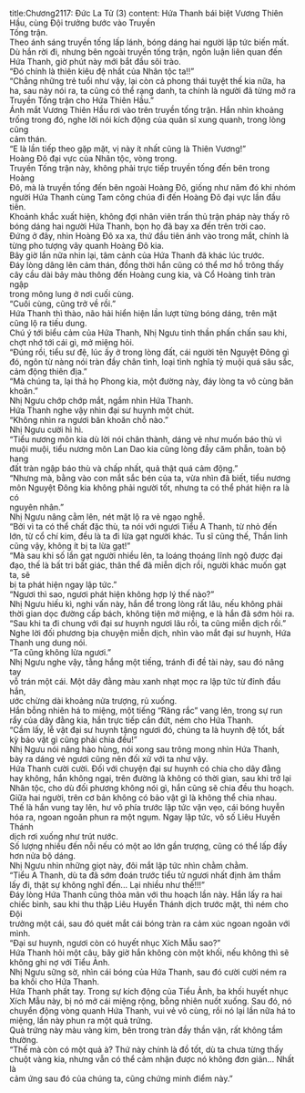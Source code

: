 title:Chương2117: Đức La Tử (3)
content:
Hứa Thanh bái biệt Vương Thiên Hầu, cùng Đội trưởng bước vào Truyền<br>Tống trận.<br>Theo ánh sáng truyền tống lấp lánh, bóng dáng hai người lập tức biến mất.<br>Dù hắn rời đi, nhưng bên ngoài truyền tống trận, ngôn luận liên quan đến<br>Hứa Thanh, giờ phút này mới bắt đầu sôi trào.<br>“Đó chính là thiên kiêu đệ nhất của Nhân tộc ta!!”<br>“Chẳng những trẻ tuổi như vậy, lại còn cả phong thái tuyệt thế kia nữa, ha<br>ha, sau này nói ra, ta cũng có thể rạng danh, ta chính là người đã từng mở ra<br>Truyền Tống trận cho Hứa Thiên Hầu.”<br>Ánh mắt Vương Thiên Hầu rơi vào trên truyền tống trận. Hắn nhìn khoảng<br>trống trong đó, nghe lời nói kích động của quân sĩ xung quanh, trong lòng cũng<br>cảm thán.<br>“E là lần tiếp theo gặp mặt, vị này ít nhất cũng là Thiên Vương!”<br>Hoàng Đô đại vực của Nhân tộc, vòng trong.<br>Truyền Tống trận này, không phải trực tiếp truyền tống đến bên trong Hoàng<br>Đô, mà là truyền tống đến bên ngoài Hoàng Đô, giống như năm đó khi nhóm<br>người Hứa Thanh cùng Tam công chúa đi đến Hoàng Đô đại vực lần đầu tiên.<br>Khoảnh khắc xuất hiện, không đợi nhân viên trấn thủ trận pháp này thấy rõ<br>bóng dáng hai người Hứa Thanh, bọn họ đã bay xa đến trên trời cao.<br>Đứng ở đây, nhìn Hoàng Đô xa xa, thứ đầu tiên ánh vào trong mắt, chính là<br>từng pho tượng vây quanh Hoàng Đô kia.<br>Bây giờ lần nữa nhìn lại, tâm cảnh của Hứa Thanh đã khác lúc trước.<br>Đáy lòng dâng lên cảm thán, đồng thời hắn cũng có thể mơ hồ trông thấy<br>cây cầu dài bảy màu thông đến Hoàng cung kia, và Cổ Hoàng tinh tràn ngập<br>trong mông lung ở nơi cuối cùng.<br>“Cuối cùng, cũng trở về rồi.”<br>Hứa Thanh thì thào, não hải hiển hiện lần lượt từng bóng dáng, trên mặt<br>cũng lộ ra tiếu dung.<br>Chú ý tới biểu cảm của Hứa Thanh, Nhị Ngưu tinh thần phấn chấn sau khi,<br>chợt nhớ tới cái gì, mở miệng hỏi.<br>“Đúng rồi, tiểu sư đệ, lúc ấy ở trong lòng đất, cái người tên Nguyệt Đông gì<br>đó, ngôn từ nàng nói tràn đầy chân tình, loại tình nghĩa tỷ muội quá sâu sắc,<br>cảm động thiên địa.”<br>“Mà chúng ta, lại thả họ Phong kia, một đường này, đáy lòng ta vô cùng băn<br>khoăn.”<br>Nhị Ngưu chớp chớp mắt, ngắm nhìn Hứa Thanh.<br>Hứa Thanh nghe vậy nhìn đại sư huynh một chút.<br>“Không nhìn ra ngươi băn khoăn chỗ nào.”<br>Nhị Ngưu cười hì hì.<br>“Tiểu nương môn kia dù lời nói chân thành, dáng vẻ như muốn báo thù vì<br>muội muội, tiểu nương môn Lan Dao kia cũng lòng đầy căm phẫn, toàn bộ hang<br>đất tràn ngập báo thù và chấp nhất, quả thật quá cảm động.”<br>“Nhưng mà, bằng vào con mắt sắc bén của ta, vừa nhìn đã biết, tiểu nương<br>môn Nguyệt Đông kia không phải người tốt, nhưng ta có thể phát hiện ra là có<br>nguyên nhân.”<br>Nhị Ngưu nâng cằm lên, nét mặt lộ ra vẻ ngạo nghễ.<br>“Bởi vì ta có thể chất đặc thù, ta nói với ngươi Tiểu A Thanh, từ nhỏ đến<br>lớn, từ cổ chí kim, đều là ta đi lừa gạt người khác. Tu sĩ cũng thế, Thần linh<br>cũng vậy, không ít bị ta lừa gạt!”<br>“Mà sau khi số lần gạt người nhiều lên, ta loáng thoáng lĩnh ngộ được đại<br>đạo, thế là bất tri bất giác, thân thể đã miễn dịch rồi, người khác muốn gạt ta, sẽ<br>bị ta phát hiện ngay lập tức.”<br>“Ngươi thì sao, ngươi phát hiện không hợp lý thế nào?”<br>Nhị Ngưu hiếu kì, nghi vấn này, hắn để trong lòng rất lâu, nếu không phải<br>thời gian dọc đường cấp bách, không tiện mở miệng, e là hắn đã sớm hỏi ra.<br>“Sau khi ta đi chung với đại sư huynh ngươi lâu rồi, ta cũng miễn dịch rồi.”<br>Nghe lời đối phương bịa chuyện miễn dịch, nhìn vào mắt đại sư huynh, Hứa<br>Thanh ung dung nói.<br>“Ta cũng không lừa ngươi.”<br>Nhị Ngưu nghe vậy, tằng hắng một tiếng, tránh đi đề tài này, sau đó nâng tay<br>vỗ trán một cái. Một dây đằng màu xanh nhạt mọc ra lập tức từ đỉnh đầu hắn,<br>ước chừng dài khoảng nửa trượng, rủ xuống.<br>Hắn bỗng nhiên há to miệng, một tiếng “Răng rắc” vang lên, trong sự run<br>rẩy của dây đằng kia, hắn trực tiếp cắn đứt, ném cho Hứa Thanh.<br>“Cầm lấy, lễ vật đại sư huynh tặng ngươi đó, chúng ta là huynh đệ tốt, bất<br>kỳ bảo vật gì cũng phải chia đều!”<br>Nhị Ngưu nói năng hào hùng, nói xong sau trông mong nhìn Hứa Thanh,<br>bày ra dáng vẻ ngươi cũng nên đối xử với ta như vậy.<br>Hứa Thanh cười cười. Đối với chuyện đại sư huynh có chia cho dây đằng<br>hay không, hắn không ngại, trên đường là không có thời gian, sau khi trở lại<br>Nhân tộc, cho dù đối phương không nói gì, hắn cũng sẽ chia đều thu hoạch.<br>Giữa hai người, trên cơ bản không có bảo vật gì là không thể chia nhau.<br>Thế là hắn vung tay lên, hư vô phía trước lập tức vặn vẹo, cái bóng huyễn<br>hóa ra, ngoan ngoãn phun ra một ngụm. Ngay lập tức, vô số Liêu Huyền Thánh<br>dịch rơi xuống như trút nước.<br>Số lượng nhiều đến nỗi nếu có một ao lớn gần trượng, cũng có thể lấp đầy<br>hơn nửa bộ dáng.<br>Nhị Ngưu nhìn những giọt này, đôi mắt lập tức nhìn chằm chằm.<br>“Tiểu A Thanh, dù ta đã sớm đoán trước tiểu tử ngươi nhất định âm thầm<br>lấy đi, thật sự không nghĩ đến... Lại nhiều như thế!!!”<br>Đáy lòng Hứa Thanh cũng thỏa mãn với thu hoạch lần này. Hắn lấy ra hai<br>chiếc bình, sau khi thu thập Liêu Huyền Thánh dịch trước mặt, thì ném cho Đội<br>trưởng một cái, sau đó quét mắt cái bóng tràn ra cảm xúc ngoan ngoãn với<br>mình.<br>“Đại sư huynh, ngươi còn có huyết nhục Xích Mẫu sao?”<br>Hứa Thanh hỏi một câu, bây giờ hắn không còn một khối, nếu không thì sẽ<br>không ghi nợ với Tiểu Ảnh.<br>Nhị Ngưu sững sờ, nhìn cái bóng của Hứa Thanh, sau đó cười cười ném ra<br>ba khối cho Hứa Thanh.<br>Hứa Thanh phất tay. Trong sự kích động của Tiểu Ảnh, ba khối huyết nhục<br>Xích Mẫu này, bị nó mở cái miệng rộng, bỗng nhiên nuốt xuống. Sau đó, nó<br>chuyển động vòng quanh Hứa Thanh, vui vẻ vô cùng, rồi nó lại lần nữa há to<br>miệng, lần này phun ra một quả trứng.<br>Quả trứng này màu vàng kim, bên trong tràn đầy thần vận, rất không tầm<br>thường.<br>“Thế mà còn có một quả à? Thứ này chính là đồ tốt, dù ta chưa từng thấy<br>chuột vàng kia, nhưng vẫn có thể cảm nhận được nó không đơn giản... Nhất là<br>cảm ứng sau đó của chúng ta, cũng chứng minh điểm này.”